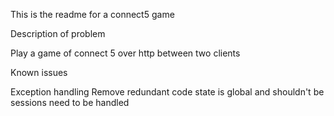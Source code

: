 This is the readme for a connect5 game

Description of problem 

Play a game of connect 5 over http between two clients

Known issues

Exception handling
Remove redundant code
state is global and shouldn't be
sessions need to be handled

